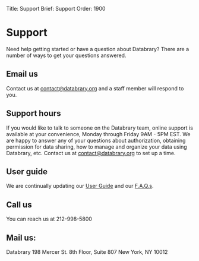 Title: Support
Brief: Support
Order: 1900

# Support

Need help getting started or have a question about Databrary? There are a number of ways to get your questions answered.

## Email us 
Contact us at [contact@databrary.org](mailto:contact@databrary.org "Email Databrary") and a staff member will respond to you. 

## Support hours
If you would like to talk to someone on the Databrary team, online support is available at your convenience, Monday through Friday 9AM - 5PM EST. We are happy to answer any of your questions about authorization, obtaining permission for data sharing, how to manage and organize your data using Databrary, etc. Contact us at [contact@databrary.org](mailto:contact@databrary.org "Email Databrary") to set up a time.

## User guide
We are continually updating our [User Guide](|filename|../access/guide/investigators.md) and our [F.A.Q.s](|filename|../access/faq.md). 

## Call us
You can reach us at 212-998-5800 

## Mail us: 
Databrary
198 Mercer St. 8th Floor, Suite 807
New York, NY 10012
